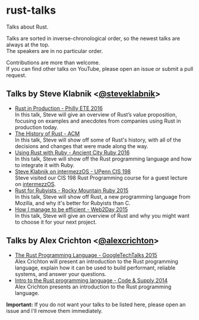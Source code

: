 # rust-talks
Talks about Rust.

Talks are sorted in inverse-chronological order, so the newest talks are always at the top.   
The speakers are in no particular order.

Contributions are more than welcome.   
If you can find other talks on YouTube, please open an issue or submit a pull request.

## Talks by Steve Klabnik <[@steveklabnik][steveklabnik]>
- [Rust in Production - Philly ETE 2016][aug_16_2016]   
In this talk, Steve will give an overview of Rust’s value proposition, focusing on examples and anecdotes from companies using Rust in production today.
- [The History of Rust - ACM][jun_21_2016]   
In this talk, Steve will show off some of Rust's history, with all of the decisions and changes that were made along the way.
- [Using Rust with Ruby - Ancient City Ruby 2016][apr_22_2016]   
In this talk, Steve will show off the Rust programming language and how to integrate it with Ruby.
- [Steve Klabnik on intermezzOS - UPenn CIS 198][apr_13_2016]   
Steve visited our CIS 198 Rust Programming course for a guest lecture on [intermezzOS][other_intermezzos].
- [Rust for Rubyists - Rocky Mountain Ruby 2015][oct_05_2015]   
In this talk, Steve will show off Rust, a new programming language from Mozilla, and why it's better for Rubyists than C.
- [How I manage to be efficient - Web2Day 2015][jun_10_2015]   
In this talk, Steve will give an overview of Rust and why you might want to choose it for your next project.

## Talks by Alex Crichton <[@alexcrichton][alexcrichton]>
- [The Rust Programming Language - GoogleTechTalks 2015][jun_06_2015]   
Alex Crichton will present an introduction to the Rust programming language, explain how it can be used to build performant, reliable systems, and answer your questions.
- [Intro to the Rust programming language - Code & Supply 2014][dec_11_2014]   
Alex Crichton presents an introduction to the Rust programming language.


[steveklabnik]: https://github.com/steveklabnik
[alexcrichton]: https://github.com/alexcrichton

[aug_16_2016]: https://www.youtube.com/watch?v=0emIUsU1_0E
[jun_21_2016]: https://www.youtube.com/watch?v=79PSagCD_AY
[apr_22_2016]: https://www.youtube.com/watch?v=Ms3EifxZopg
[apr_13_2016]: https://www.youtube.com/watch?v=iTSx-8qK4Hw
[oct_05_2015]: https://www.youtube.com/watch?v=NaIXIKVxg3M
[jun_10_2015]: https://www.youtube.com/watch?v=CSYilkhDHzw
[jun_06_2015]: https://www.youtube.com/watch?v=d1uraoHM8Gg
[dec_11_2014]: https://www.youtube.com/watch?v=agzf6ftEsLU

[other_intermezzos]: https://intermezzos.github.io/

**Important:** If you do not want your talks to be listed here, please open an issue and I'll remove them immediately.   
